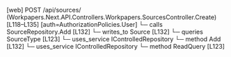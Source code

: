 [web] POST /api/sources/  (Workpapers.Next.API.Controllers.Workpapers.SourcesController.Create)  [L118–L135] [auth=AuthorizationPolicies.User]
  └─ calls SourceRepository.Add [L132]
  └─ writes_to Source [L132]
  └─ queries SourceType [L123]
  └─ uses_service IControlledRepository<Source>
    └─ method Add [L132]
  └─ uses_service IControlledRepository<SourceType>
    └─ method ReadQuery [L123]

